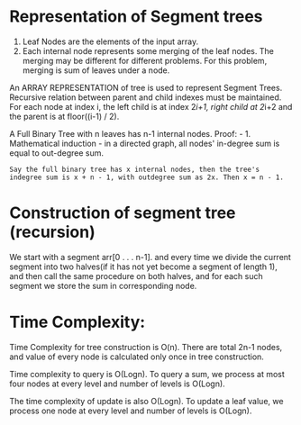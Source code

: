# Representation of Segment trees
1. Leaf Nodes are the elements of the input array.
2. Each internal node represents some merging of the leaf nodes. The merging may be different for different problems. For this problem, merging is sum of leaves under a node.

An ARRAY REPRESENTATION of tree is used to represent Segment Trees. Recursive relation between parent and child indexes must be maintained. 
For each node at index i, the left child is at index 2*i+1, right child at 2*i+2 and the parent is at floor((i-1) / 2).


A Full Binary Tree with n leaves has n-1 internal nodes.
Proof: 
    - 1. Mathematical induction
    - in a directed graph, all nodes' in-degree sum is equal to out-degree sum.

    Say the full binary tree has x internal nodes, then the tree's indegree sum is x + n - 1, with outdegree sum as 2x. Then x = n - 1.

# Construction of segment tree (recursion)
We start with a segment arr[0 . . . n-1]. and every time we divide the current segment into two halves(if it has not yet become a segment of length 1), and then call the same procedure on both halves, and for each such segment we store the sum in corresponding node.

# Time Complexity:
Time Complexity for tree construction is O(n). There are total 2n-1 nodes, and value of every node is calculated only once in tree construction.

Time complexity to query is O(Logn). To query a sum, we process at most four nodes at every level and number of levels is O(Logn).

The time complexity of update is also O(Logn). To update a leaf value, we process one node at every level and number of levels is O(Logn).

